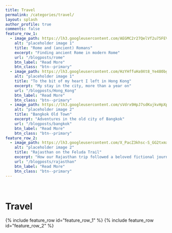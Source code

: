 ```yaml
---
title: Travel
permalink: /categories/travel/
layout: splash
author_profile: true
comments: false
feature_row_1:
  - image_path: https://lh3.googleusercontent.com/AEGMC2r27QelVf2u75FEVgUKQIhuAzi0SNQOTX8Ir3ShdiR80NEMqTAMv_GNSHX0c5JF6YQqLYQnOHBb34Ood1NkMGXwk9i4cC1Zbd2dajUDsYjKeRqt6hO7-JLlJwe1hPdKFPmk3ME=w2400
    alt: "placeholder image 1"
    title: "Rome and (ancient) Romans"
    excerpt: "Finding ancient Rome in modern Rome"
    url: "/blogposts/rome"
    btn_label: "Read More"
    btn_class: "btn--primary"
  - image_path: https://lh3.googleusercontent.com/HzYHffuHa9Xt8_Ye480bg3rQrCeC4mlPlmswoZWbENkjjoBxQZEuim7my7zY1HtvYqfrEFCknk_EmzudbQ5xOY-85_JbpLvtww4gMQjt3Dl-1IRtZntsLXEn3kXrfirMFcd7zbBhUOw=w2400
    alt: "placeholder image 1"
    title: "To the bit of my heart I left in Hong Kong"
    excerpt: "My stay in the city, more than a year on"
    url: "/blogposts/Hong_Kong"
    btn_label: "Read More"
    btn_class: "btn--primary"
  - image_path: https://lh3.googleusercontent.com/sVdrx9HpJ7sdKujkvHpXpFS2-rzPvPF5XJoQtuBBAHLHRQy8xHMmSBgATfcVUxCr7JaO9FmkVCHoOwTOWWm1HpeyetT1ZyFhIAwOiMXIg1u7YvEemX234vc7M1rW__4_POwE0buNV84=w2400
    alt: "placeholder image 2"
    title: "Bangkok Old Town"
    excerpt: "Adventures in the old city of Bangkok"
    url: "/blogposts/bangkok"
    btn_label: "Read More"
    btn_class: "btn--primary"
feature_row_2:
  - image_path: https://lh3.googleusercontent.com/X_PacZ3khsc-S_GG2txmxwESRJ6sTw4ZLa-qbGs7LP3eDX-7uQcfUCmkmaxkG48mOopcbb-EwsoDZR14qP4By6B7PZt6w9cR_CYHcycBBl36MWHCbYuCdZvt9xpTyHWPSh262JABcE0=w2400
    alt: "placeholder image 2"
    title: "Rajasthan on the Feluda Trail"
    excerpt: "How our Rajasthan trip followed a beloved fictional journey"
    url: "/blogposts/rajasthan"
    btn_label: "Read More"
    btn_class: "btn--primary"
---
```

<br>
<h1> Travel </h1>
{% include feature_row id="feature_row_1" %}
{% include feature_row id="feature_row_2" %}